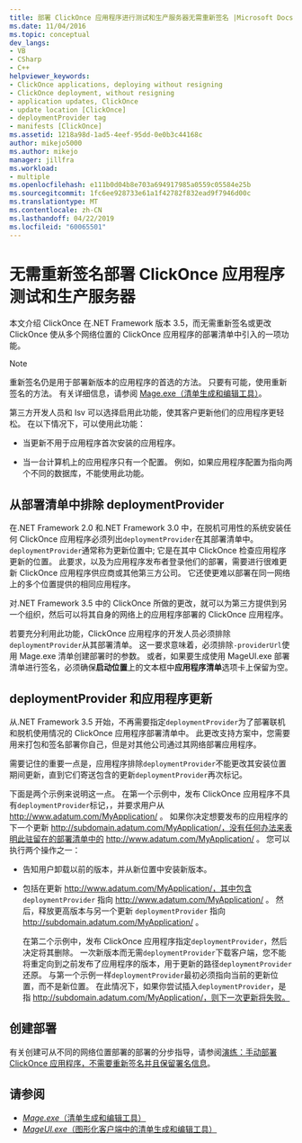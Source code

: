```yaml
---
title: 部署 ClickOnce 应用程序进行测试和生产服务器无需重新签名 |Microsoft Docs
ms.date: 11/04/2016
ms.topic: conceptual
dev_langs:
- VB
- CSharp
- C++
helpviewer_keywords:
- ClickOnce applications, deploying without resigning
- ClickOnce deployment, without resigning
- application updates, ClickOnce
- update location [ClickOnce]
- deploymentProvider tag
- manifests [ClickOnce]
ms.assetid: 1218a98d-1ad5-4eef-95dd-0e0b3c44168c
author: mikejo5000
ms.author: mikejo
manager: jillfra
ms.workload:
- multiple
ms.openlocfilehash: e111b0d04b8e703a694917985a0559c05584e25b
ms.sourcegitcommit: 1fc6ee928733e61a1f42782f832ead9f7946d00c
ms.translationtype: MT
ms.contentlocale: zh-CN
ms.lasthandoff: 04/22/2019
ms.locfileid: "60065501"
---
```

# <a name="deploy-clickonce-applications-for-testing-and-production-servers-without-resigning"></a>无需重新签名部署 ClickOnce 应用程序测试和生产服务器
本文介绍 ClickOnce 在.NET Framework 版本 3.5，而无需重新签名或更改 ClickOnce 使从多个网络位置的 ClickOnce 应用程序的部署清单中引入的一项功能。

> [!NOTE]
>  重新签名仍是用于部署新版本的应用程序的首选的方法。 只要有可能，使用重新签名的方法。 有关详细信息，请参阅 [Mage.exe（清单生成和编辑工具）](/dotnet/framework/tools/mage-exe-manifest-generation-and-editing-tool)。

 第三方开发人员和 Isv 可以选择启用此功能，使其客户更新他们的应用程序更轻松。 在以下情况下，可以使用此功能：

- 当更新不用于应用程序首次安装的应用程序。

- 当一台计算机上的应用程序只有一个配置。 例如，如果应用程序配置为指向两个不同的数据库，不能使用此功能。

## <a name="exclude-deploymentprovider-from-deployment-manifests"></a>从部署清单中排除 deploymentProvider
 在.NET Framework 2.0 和.NET Framework 3.0 中，在脱机可用性的系统安装任何 ClickOnce 应用程序必须列出`deploymentProvider`在其部署清单中。 `deploymentProvider`通常称为更新位置中; 它是在其中 ClickOnce 检查应用程序更新的位置。 此要求，以及为应用程序发布者登录他们的部署，需要进行很难更新 ClickOnce 应用程序供应商或其他第三方公司。 它还使更难以部署在同一网络上的多个位置提供的相同应用程序。

 对.NET Framework 3.5 中的 ClickOnce 所做的更改，就可以为第三方提供到另一个组织，然后可以将其自身的网络上的应用程序部署的 ClickOnce 应用程序。

 若要充分利用此功能，ClickOnce 应用程序的开发人员必须排除`deploymentProvider`从其部署清单。 这一要求意味着，必须排除`-providerUrl`使用 Mage.exe 清单创建部署时的参数。 或者，如果要生成使用 MageUI.exe 部署清单进行签名，必须确保**启动位置**上的文本框中**应用程序清单**选项卡上保留为空。

## <a name="deploymentprovider-and-application-updates"></a>deploymentProvider 和应用程序更新
 从.NET Framework 3.5 开始，不再需要指定`deploymentProvider`为了部署联机和脱机使用情况的 ClickOnce 应用程序部署清单中。 此更改支持方案中，您需要用来打包和签名部署你自己，但是对其他公司通过其网络部署应用程序。

 需要记住的重要一点是，应用程序排除`deploymentProvider`不能更改其安装位置期间更新，直到它们寄送包含的更新`deploymentProvider`再次标记。

 下面是两个示例来说明这一点。 在第一个示例中，发布 ClickOnce 应用程序不具有`deploymentProvider`标记，，并要求用户从 http://www.adatum.com/MyApplication/ 。 如果你决定想要发布的应用程序的下一个更新 http://subdomain.adatum.com/MyApplication/，没有任何办法来表明此驻留在的部署清单中的 http://www.adatum.com/MyApplication/ 。 您可以执行两个操作之一：

- 告知用户卸载以前的版本，并从新位置中安装新版本。

- 包括在更新 http://www.adatum.com/MyApplication/，其中包含 `deploymentProvider` 指向 http://www.adatum.com/MyApplication/ 。 然后，释放更高版本与另一个更新 `deploymentProvider` 指向 http://subdomain.adatum.com/MyApplication/ 。

  在第二个示例中，发布 ClickOnce 应用程序指定`deploymentProvider`，然后决定将其删除。 一次新版本而无需`deploymentProvider`下载客户端，您不能将重定向到之前发布了应用程序的版本，用于更新的路径`deploymentProvider`还原。 与第一个示例一样`deploymentProvider`最初必须指向当前的更新位置，而不是新位置。 在此情况下，如果你尝试插入`deploymentProvider`，是指 http://subdomain.adatum.com/MyApplication/，则下一次更新将失败。

## <a name="create-a-deployment"></a>创建部署
 有关创建可从不同的网络位置部署的部署的分步指导，请参阅[演练：手动部署 ClickOnce 应用程序，不需要重新签名并且保留署名信息](../deployment/walkthrough-manually-deploying-a-clickonce-app-no-re-signing-required.md)。

## <a name="see-also"></a>请参阅
- [*Mage.exe*（清单生成和编辑工具）](/dotnet/framework/tools/mage-exe-manifest-generation-and-editing-tool)
- [*MageUI.exe*（图形化客户端中的清单生成和编辑工具）](/dotnet/framework/tools/mageui-exe-manifest-generation-and-editing-tool-graphical-client)